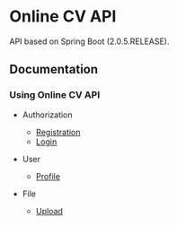 # Online CV API
API based on Spring Boot (2.0.5.RELEASE). 

## Documentation

### Using Online CV API

- Authorization
  - [Registration](docs/sources/registration.md)
  - [Login](docs/sources/login.md)

- User
  - [Profile](docs/sources/profile.md)

- File
  - [Upload](docs/sources/file-upload.md)
